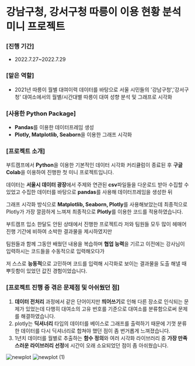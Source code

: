 # 강남구청, 강서구청 따릉이 이용 현황 분석 미니 프로젝트
### [진행 기간]
- 2022.7.27~2022.7.29 
### [맡은 역할]
- 2021년 따릉이 월별 대여이력 데이터를 바탕으로 서울 시민들의 '강남구청','강서구청' 대여소에서의 월별/시간대별 따릉이 대여 성향 분석 및 그래프로 시각화

### [사용한 Python Package]

- **Pandas**를 이용한 데이터프레임 생성
- **Plotly, Matplotlib, Seaborn**을 이용한 그래프 시각화

### [프로젝트 소개]

부트캠프에서 **Python**을 이용한 기본적인 데이터 시각화 커리큘럼이 종료된 후 **구글 Colab**을 이용하여 진행한 첫 미니 프로젝트입니다.

데이터는 **서울시 데이터 광장**에서 주제와 연관된 **csv**파일들을 다운로드 받아 수집할 수 있었고 수집한 데이터를 바탕으로 **pandas**를 사용해 데이터프레임을 생성한 뒤 

그래프 시각화 방식으로 **Matplotlib, Seaborn, Plotly**를 사용해보았는데 최종적으로 Plotly가 가장 깔끔하게 느껴져 최종적으로 **Plotly**를 이용한 코드를 적용하였습니다.

부트캠프 입소 한달도 안된 상태에서 진행한 프로젝트라 저와 팀원들 모두 많이 헤매어 진행 기간에 비하여 소박한 결과물을 제시하였지만 

팀원들과 함께 그동안 배웠던 내용을 복습하며 **협업 능력**을 기르고 이전에는 강사님이 입력하시는 코드들을 수동적으로 입력해오다가 

저 스스로 **능동적**으로 고민하며 코드를 입력해 시각화로 보이는 결과물을 도출 해낼 때 뿌듯함이 있었던 값진 경험이었습니다.

### [프로젝트 진행 중 겪은 문제점 및 아쉬웠던 점]

1. **데이터 전처리** 과정에서 같은 단어이지만 **띄어쓰기**로 인해 다른 장소로 인식되는 문제가 있었는데 다행히 대여소의 고유 번호를 기준으로 대여소를 분류함으로써 문제를 해결하였습니다.
2. plotly는 **딕셔너리** 타입의 데이터를 베이스로 그래프를 출력하기 때문에 기껏 분류한 데이터를 다시 딕셔너리로 합쳐야 했던 점이 좀 번거롭게 느껴졌습니다.
3. 1년치 데이터를 월별로 추출하는 **함수 정의**와 여러 시각화 라이브러리 중 **가장 만족스러운 라이브러리 선정**에 시간이 오래 소요되었던 점이 좀 아쉬웠습니다.

![newplot](https://user-images.githubusercontent.com/109947297/203551644-c8a6a6c0-8b17-43fa-8d37-cf501eb6d475.png)
![newplot (1)](https://user-images.githubusercontent.com/109947297/203551656-00dfcb4c-b438-46a1-b172-26402dde97b7.png)
